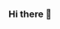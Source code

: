 ### Hi there 👋

<!--
**bobissac/bobissac** is a ✨ _special_ ✨ repository because its `README.md` (this file) appears on your GitHub profile.

Here are some ideas to get you started:

This is demo to check the github feature
- 🔭 I’m currently working on ...
- 🌱 I’m currently learning ...
- 👯 I’m looking to collaborate on ...
- 🤔 I’m looking for help with ...
- 💬 Ask me about ...
- 📫 How to reach me: ...
- 😄 Pronouns: ...
- ⚡ Fun fact: ...
-->
